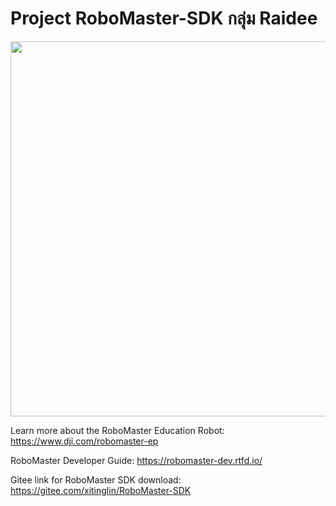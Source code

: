 # Project RoboMaster-SDK กลุ่ม Raidee

<img src="https://drive.google.com/file/d/1SVhNdsxgNe5MAKmvBxg2JtxqPWp3qm91/view?usp=sharing" width="600">

Learn more about the RoboMaster Education Robot: https://www.dji.com/robomaster-ep

RoboMaster Developer Guide: https://robomaster-dev.rtfd.io/

Gitee link for RoboMaster SDK download: https://gitee.com/xitinglin/RoboMaster-SDK
